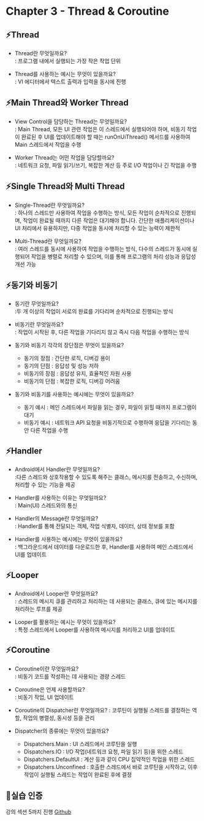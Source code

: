# Chapter 3 - Thread & Coroutine
## ⚡️Thread
- Thread란 무엇일까요?  
  : 프로그램 내에서 실행되는 가장 작은 작업 단위

- Thread를 사용하는 예시는 무엇이 있을까요?  
  : VI 에디터에서 텍스트 출력과 입력을 동시에 진행

## ⚡️Main Thread와 Worker Thread
- View Control을 담당하는 Thread는 무엇일까요?  
  : Main Thread, 모든 UI 관련 작업은 이 스레드에서 실행되어야 하며, 비동기 작업이 완료된 후 UI를 업데이트해야 할 때는 runOnUiThread() 메서드를 사용하여 Main 스레드에서 작업을 수행

- Worker Thread는 어떤 작업을 담당할까요?  
  : 네트워크 요청, 파일 읽기/쓰기, 복잡한 계산 등 주로 I/O 작업이나 긴 작업을 수행

## ⚡️Single Thread와 Multi Thread
- Single-Thread란 무엇일까요?  
  : 하나의 스레드만 사용하여 작업을 수행하는 방식, 모든 작업이 순차적으로 진행되며, 작업이 완료될 때까지 다른 작업은 대기해야 합니다. 간단한 애플리케이션이나 UI 처리에서 유용하지만, 다중 작업을 동시에 처리할 수 있는 능력이 제한적

- Multi-Thread란 무엇일까요?  
  : 여러 스레드를 동시에 사용하여 작업을 수행하는 방식, 다수의 스레드가 동시에 실행되어 작업을 병렬로 처리할 수 있으며, 이를 통해 프로그램의 처리 성능과 응답성 개선 가능

## ⚡️동기와 비동기
- 동기란 무엇일까요?  
  :두 개 이상의 작업이 서로의 완료를 기다리며 순차적으로 진행되는 방식

- 비동기란 무엇일까요?  
  : 작업이 시작된 후, 다른 작업을 기다리지 않고 즉시 다음 작업을 수행하는 방식

- 동기와 비동기 각각의 장단점은 무엇이 있을까요?  
  - 동기의 장점 : 간단한 로직, 디버깅 용이
  - 동기의 단점 : 응답성 및 성능 저하
  - 비동기의 장점 : 응답성 유지, 효율적인 자원 사용
  - 비동기의 단점 : 복잡한 로직, 디버깅 어려움

- 동기와 비동기를 사용하는 예시에는 무엇이 있을까요?  
  - 동기 예시 : 메인 스레드에서 파일을 읽는 경우, 파일이 읽힐 때까지 프로그램이 대기
  - 비동기 예시 : 네트워크 API 요청을 비동기적으로 수행하여 응답을 기다리는 동안 다른 작업을 수행

## ⚡️Handler
- Android에서 Handler란 무엇일까요?  
  :다른 스레드와 상호작용할 수 있도록 해주는 클래스, 메시지를 전송하고, 수신하며, 처리할 수 있는 기능을 제공

- Handler를 사용하는 이유는 무엇일까요?  
  : Main(UI) 스레드와의 통신

- Handler의 Message란 무엇일까요?  
  : Handler를 통해 전달되는 객체, 작업 식별자, 데이터, 상태 정보를 포함

- Handler를 사용하는 예시에는 무엇이 있을까요?  
  : 백그라운드에서 데이터를 다운로드한 후, Handler를 사용하여 메인 스레드에서 UI를 업데이트

## ⚡️Looper
- Android에서 Looper란 무엇일까요?  
  : 스레드의 메시지 큐를 관리하고 처리하는 데 사용되는 클래스, 큐에 있는 메시지를 처리하는 루프를 제공

- Looper를 활용하는 예시는 무엇이 있을까요?  
  : 특정 스레드에서 Looper를 사용하여 메시지를 처리하고 UI를 업데이트

## ⚡️Coroutine
- Coroutine이란 무엇일까요?  
  : 비동기 코드를 작성하는 데 사용되는 경량 스레드

- Coroutine은 언제 사용할까요?  
  : 비동기 작업, UI 업데이트

- Coroutine의 Dispatcher란 무엇일까요?
  : 코루틴이 실행될 스레드를 결정하는 역할, 작업의 병렬성, 동시성 등을 관리

- Dispatcher의 종류에는 무엇이 있을까요?  
  - Dispatchers.Main : UI 스레드에서 코루틴을 실행
  - Dispatchers.IO : I/O 작업(네트워크 요청, 파일 읽기 등)을 위한 스레드
  - Dispatchers.DefaultUI : 계산 등과 같이 CPU 집약적인 작업을 위한 스레드
  - Dispatchers.Unconfined : 호출한 스레드에서 바로 코루틴을 시작하고, 이후 작업이 실행될 스레드는 작업이 완료된 후에 결정

## 📂실습 인증
강의 섹션 5까지 진행
[Github](https://github.com/MunJeongEun/practice-7th-android.git)